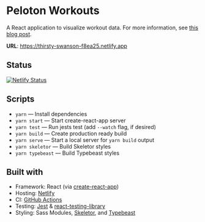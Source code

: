 # Peloton Workouts

A React application to visualize workout data. For more information, see [this blog post](https://danny.codes/blog/workout-analytics).

**URL**: https://thirsty-swanson-f8ea25.netlify.app

## Status

[![Netlify Status](https://api.netlify.com/api/v1/badges/6edc21c6-07e8-4bb5-978b-7674ee04ddd5/deploy-status)](https://app.netlify.com/sites/thirsty-swanson-f8ea25/deploys)

## Scripts

- `yarn` — Install dependencies
- `yarn start` — Start create-react-app server
- `yarn test` — Run jests test (add `--watch` flag, if desired)
- `yarn build` — Create production ready build
- `yarn serve` — Start a local server for `yarn build` output
- `yarn skeletor` — Build Skeletor styles
- `yarn typebeast` — Build Typebeast styles

## Built with

- Framework: React (via [create-react-app](https://github.com/facebook/create-react-app))
- Hosting: [Netlify](https://www.netlify.com/)
- CI: [GitHub Actions](https://github.com/xdmorgan/peloton-workouts/actions)
- Testing: [Jest](https://jestjs.io/) & [react-testing-library](https://testing-library.com/)
- Styling: Sass Modules, [Skeletor](https://www.npmjs.com/package/@skeletor/css), and [Typebeast](https://www.npmjs.com/package/typebeast)
